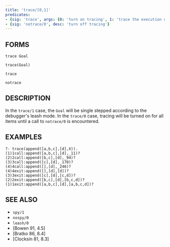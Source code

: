 ```yaml
---
title: 'trace/[0,1]'
predicates:
- {sig: 'trace', args: {0: 'turn on tracing', 1: 'trace the execution of a goal'}}
- {sig: 'notrace/0', desc: 'turn off tracing'}
---
```


## FORMS

```
trace Goal

trace(Goal)

trace

notrace
```

## DESCRIPTION

In the `trace/1` case, the `Goal` will be single stepped according to the debugger's leash mode. In the `trace/0` case, tracing will be turned on for all items until a call to `notrace/0` is encountered.


## EXAMPLES

```
?- trace(append([a,b,c],[d],X)).
(1)1call:append([a,b,c],[d],_11)?
(2)2call:append([b,c],[d],_94)?
(3)3call:append([c],[d],_170)?
(4)4call:append([],[d],_246)?
(4)4exit:append([],[d],[d])?
(3)3exit:append([c],[d],[c,d])?
(2)2exit:append([b,c],[d],[b,c,d])?
(1)1exit:append([a,b,c],[d],[a,b,c,d])?
```

## SEE ALSO

- `spy/1`
- `nospy/0`
- `leash/0`
- [Bowen 91, 4.5]
- [Bratko 86, 8.4]
- [Clocksin 81, 8.3]
